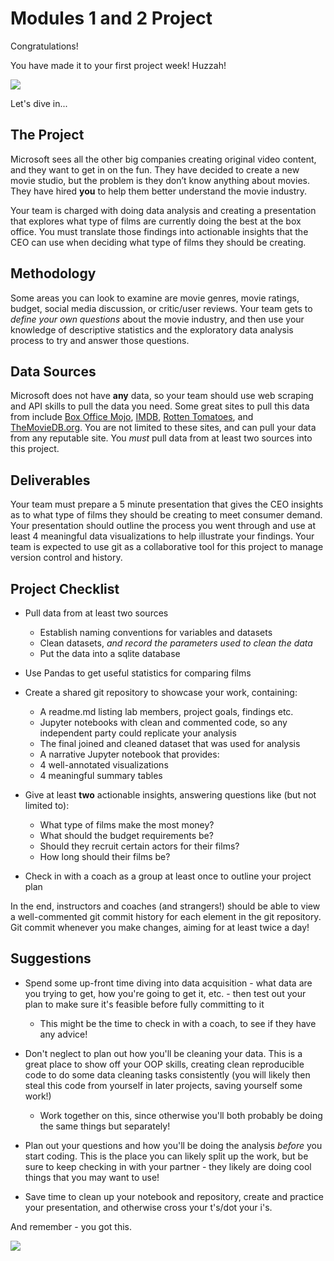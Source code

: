 # Modules 1 and 2 Project

Congratulations! 

You have made it to your first project week! Huzzah!

![](https://media.giphy.com/media/3otPoS81loriI9sO8o/giphy.gif)

Let's dive in...

## The Project

Microsoft sees all the other big companies creating original video content, and they want to get in on the fun. They have decided to create a new movie studio, but the problem is they don’t know anything about movies. They have hired **you** to help them better understand the movie industry.

Your team is charged with doing data analysis and creating a presentation that explores what type of films are currently doing the best at the box office. You must translate those findings into actionable insights that the CEO can use when deciding what type of films they should be creating. 

## Methodology 

Some areas you can look to examine are movie genres, movie ratings, budget, social media discussion, or critic/user reviews. Your team gets to *define your own questions* about the movie industry, and then use your knowledge of descriptive statistics and the exploratory data analysis process to try and answer those questions. 

## Data Sources

Microsoft does not have **any** data, so your team should use web scraping and API skills to pull the data you need.  Some great sites to pull this data from include [Box Office Mojo](https://www.boxofficemojo.com/), [IMDB](https://www.imdb.com/), [Rotten Tomatoes](https://www.rottentomatoes.com/), and [TheMovieDB.org](https://www.themoviedb.org/?language=en-US). You are not limited to these sites, and can pull your data from any reputable site. You *must* pull data from at least two sources into this project.  

## Deliverables

Your team must prepare a 5 minute presentation that gives the CEO insights as to what type of films they should be creating to meet consumer demand. Your presentation should outline the process you went through and use at least 4 meaningful data visualizations to help illustrate your findings. Your team is expected to use git as a collaborative tool for this project to manage version control and history.

## Project Checklist

- Pull data from at least two sources

    - Establish naming conventions for variables and datasets
    - Clean datasets, *and record the parameters used to clean the data*
    - Put the data into a sqlite database

- Use Pandas to get useful statistics for comparing films

- Create a shared git repository to showcase your work, containing:

    - A readme.md listing lab members, project goals, findings etc.
    - Jupyter notebooks with clean and commented code, so any independent party could replicate your analysis
    - The final joined and cleaned dataset that was used for analysis
    - A narrative Jupyter notebook that provides:
    - 4 well-annotated visualizations
    - 4 meaningful summary tables

- Give at least **two** actionable insights, answering questions like (but not limited to):

    - What type of films make the most money?
    - What should the budget requirements be? 
    - Should they recruit certain actors for their films?
    - How long should their films be?

- Check in with a coach as a group at least once to outline your project plan

In the end, instructors and coaches (and strangers!) should be able to view a well-commented git commit history for each element in the git repository. Git commit whenever you make changes, aiming for at least twice a day! 

## Suggestions

- Spend some up-front time diving into data acquisition - what data are you trying to get, how you're going to get it, etc. - then test out your plan to make sure it's feasible before fully committing to it

    - This might be the time to check in with a coach, to see if they have any advice!

- Don't neglect to plan out how you'll be cleaning your data. This is a great place to show off your OOP skills, creating clean reproducible code to do some data cleaning tasks consistently (you will likely then steal this code from yourself in later projects, saving yourself some work!)

    - Work together on this, since otherwise you'll both probably be doing the same things but separately!

- Plan out your questions and how you'll be doing the analysis *before* you start coding. This is the place you can likely split up the work, but be sure to keep checking in with your partner - they likely are doing cool things that you may want to use!
- Save time to clean up your notebook and repository, create and practice your presentation, and otherwise cross your t's/dot your i's. 

And remember - you got this.

![](https://media.giphy.com/media/58Fpg8SUYQxaom04tB/giphy.gif)